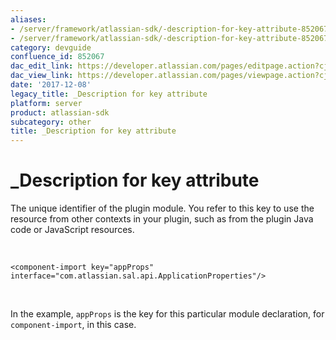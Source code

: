 ```yaml
---
aliases:
- /server/framework/atlassian-sdk/-description-for-key-attribute-852067.html
- /server/framework/atlassian-sdk/-description-for-key-attribute-852067.md
category: devguide
confluence_id: 852067
dac_edit_link: https://developer.atlassian.com/pages/editpage.action?cjm=wozere&pageId=852067
dac_view_link: https://developer.atlassian.com/pages/viewpage.action?cjm=wozere&pageId=852067
date: '2017-12-08'
legacy_title: _Description for key attribute
platform: server
product: atlassian-sdk
subcategory: other
title: _Description for key attribute
---
```

# \_Description for key attribute

The unique identifier of the plugin module. You refer to this key to use the resource from other contexts in your plugin, such as from the plugin Java code or JavaScript resources.

 

    <component-import key="appProps" interface="com.atlassian.sal.api.ApplicationProperties"/>

 

In the example, `appProps` is the key for this particular module declaration, for `component-import`, in this case.
